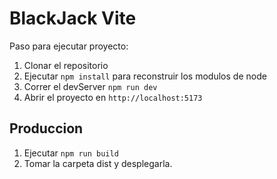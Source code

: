 # BlackJack Vite

Paso para ejecutar proyecto: 

1. Clonar el repositorio
2. Ejecutar ```npm install``` para reconstruir los modulos de node
3. Correr el devServer ```npm run dev```
4. Abrir el proyecto en ```http://localhost:5173```

## Produccion

1. Ejecutar ```npm run build```
2. Tomar la carpeta dist y desplegarla.